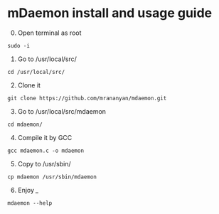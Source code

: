 mDaemon install and usage guide
===============================
0. Open terminal as root
```
sudo -i
```
1. Go to /usr/local/src/
```
cd /usr/local/src/
```
2. Clone it
```
git clone https://github.com/mrananyan/mdaemon.git
```
3. Go to /usr/local/src/mdaemon
```
cd mdaemon/
```
4. Compile it by GCC
```
gcc mdaemon.c -o mdaemon
```
5. Copy to /usr/sbin/
```
cp mdaemon /usr/sbin/mdaemon
```
6. Enjoy *_*
```
mdaemon --help
```
